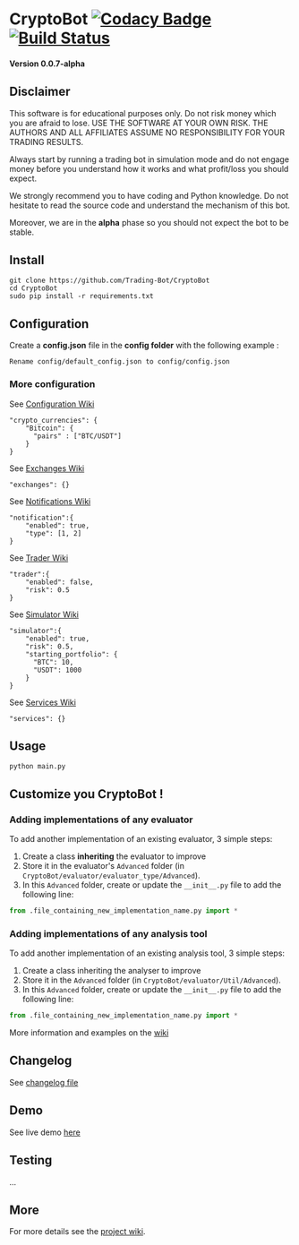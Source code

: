# CryptoBot [![Codacy Badge](https://api.codacy.com/project/badge/Grade/c83a127c42ba4a389ca86a92fba7c53c)](https://www.codacy.com/app/paul.bouquet/CryptoBot?utm_source=github.com&amp;utm_medium=referral&amp;utm_content=Trading-Bot/CryptoBot&amp;utm_campaign=Badge_Grade) [![Build Status](https://api.travis-ci.org/Trading-Bot/CryptoBot.svg?branch=dev)](https://travis-ci.org/Trading-Bot/CryptoBot)
#### Version 0.0.7-alpha
## Disclaimer
This software is for educational purposes only. Do not risk money which 
you are afraid to lose. USE THE SOFTWARE AT YOUR OWN RISK. THE AUTHORS 
AND ALL AFFILIATES ASSUME NO RESPONSIBILITY FOR YOUR TRADING RESULTS. 

Always start by running a trading bot in simulation mode and do not engage money
before you understand how it works and what profit/loss you should
expect.

We strongly recommend you to have coding and Python knowledge. Do not 
hesitate to read the source code and understand the mechanism of this bot.

Moreover, we are in the **alpha** phase so you should not expect the bot to be stable.

## Install
```
git clone https://github.com/Trading-Bot/CryptoBot
cd CryptoBot
sudo pip install -r requirements.txt
```

## Configuration
Create a **config.json** file in the **config folder** with the following example :
```
Rename config/default_config.json to config/config.json
```

### More configuration
See [Configuration Wiki](https://github.com/Herklos-Bots/CryptoBot/wiki/Configuration)
```
"crypto_currencies": {
    "Bitcoin": {
      "pairs" : ["BTC/USDT"]
    }
}
```
See [Exchanges Wiki](https://github.com/Herklos-Bots/CryptoBot/wiki/Exchanges)
```
"exchanges": {}
```
See [Notifications Wiki](https://github.com/Herklos-Bots/CryptoBot/wiki/Notifications)
```
"notification":{
    "enabled": true,
    "type": [1, 2]
}
```
See [Trader Wiki](https://github.com/Herklos-Bots/CryptoBot/wiki/Trader)
```
"trader":{
    "enabled": false,
    "risk": 0.5
}
```
See [Simulator Wiki](https://github.com/Herklos-Bots/CryptoBot/wiki/Simulator)
```
"simulator":{
    "enabled": true,
    "risk": 0.5,
    "starting_portfolio": {
      "BTC": 10,
      "USDT": 1000
    }
}
```
See [Services Wiki](https://github.com/Herklos-Bots/CryptoBot/wiki/Services)
```
"services": {}
```
  
## Usage
```
python main.py
```
## Customize you CryptoBot !
### Adding implementations of any evaluator

To add another implementation of an existing evaluator, 3 simple steps:
1. Create a class **inheriting** the evaluator to improve
2. Store it in the evaluator's ```Advanced``` folder (in ```CryptoBot/evaluator/evaluator_type/Advanced```).
3. In this ```Advanced``` folder, create or update the ```__init__.py``` file to add the following line:
```python
from .file_containing_new_implementation_name.py import *
```
### Adding implementations of any analysis tool

To add another implementation of an existing analysis tool, 3 simple steps:
1. Create a class inheriting the analyser to improve
2. Store it in the ```Advanced``` folder (in ```CryptoBot/evaluator/Util/Advanced```).
3. In this ```Advanced``` folder, create or update the ```__init__.py``` file to add the following line:
```python
from .file_containing_new_implementation_name.py import *
```

More information and examples on the [wiki](https://github.com/Trading-Bot/CryptoBot/wiki/Customize-your-CryptoBot)

## Changelog
See [changelog file](https://github.com/Trading-Bot/CryptoBot/tree/master/docs/CHANGELOG.md)

## Demo
See live demo [here](https://twitter.com/HerklosBotCrypt)

## Testing
...

## More
For more details see the [project wiki](https://github.com/Herklos-Bots/CryptoBot/wiki).
